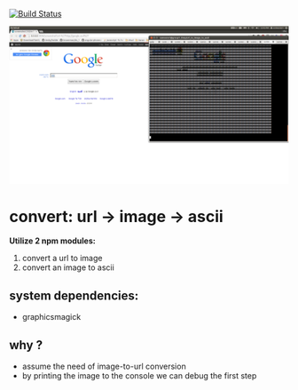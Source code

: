 [![Build Status](https://travis-ci.org/brownman/url_to_image_to_ascii.svg)](https://travis-ci.org/brownman/url_to_image_to_ascii)


![demo](./images/google.png)

convert: url -> image -> ascii
============
**Utilize 2 npm modules:**
 1. convert a url to image 
 2. convert an image to ascii

system dependencies:
---
- graphicsmagick

why ?
---
- assume the need of image-to-url conversion
- by printing the image to the console we can debug the first step
